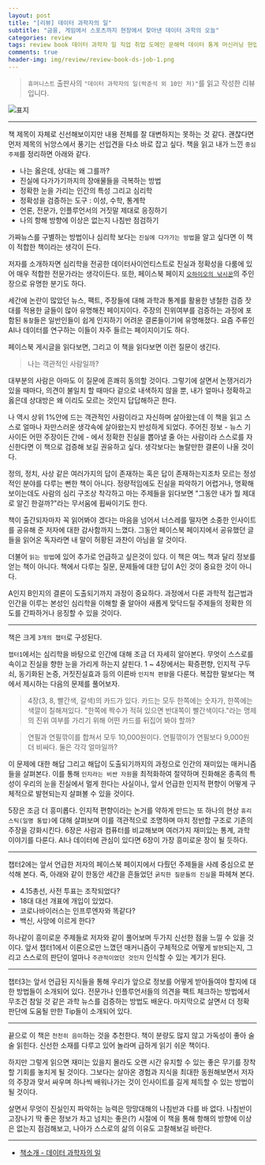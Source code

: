 ```yaml
---  
layout: post  
title: "[리뷰] 데이터 과학자의 일"  
subtitle: "금융, 게임에서 스포츠까지 현장에서 찾아낸 데이터 과학의 오늘"  
categories: review  
tags: review book 데이터 과학자 일 직업 취업 도메인 문해력 데이터 통계 머신러닝 현업 현장 의료 금융 보안 게임 프로덕트 심리학 소프트웨어    
comments: true  
header-img: img/review/review-book-ds-job-1.png
---  
```

  
> `휴머니스트` 출판사의 `"데이터 과학자의 일(박준석 외 10인 저)"`를 읽고 작성한 리뷰입니다.  

![표지](https://theorydb.github.io/assets/img/review/review-book-ds-job-1.png)  

---

책 제목이 자체로 신선해보이지만 내용 전체를 잘 대변하지는 못하는 것 같다. 괜찮다면 먼저 제목의 뉘앙스에서 풍기는 선입견을 다소 바로 잡고 싶다. 책을 읽고 내가 느낀 `중심 주제`를 정리하면 아래와 같다.

* 나는 옳은데, 상대는 왜 그를까?  
* 진실에 다가가기까지의 장애물들을 극복하는 방법  
* 정확한 눈을 가리는 인간의 특성 그리고 심리학  
* 정확성을 검증하는 도구 : 이성, 수학, 통계학  
* 언론, 전문가, 인플루언서의 거짓말 제대로 응징하기  
* 나의 항해 방향에 이상은 없는지 나침반 점검하기  

가짜뉴스를 구별하는 방법이나 심리학 보다는 `진실에 다가가는 방법`을 알고 싶다면 이 책이 적합한 책이라는 생각이 든다. 

저자를 소개하자면 심리학을 전공한 데이터사이언티스트로 진실과 정확성을 다룸에 있어 매우 적합한 전문가라는 생각이든다. 또한, 페이스북 페이지 [`오하이오의 낚시꾼`](https://www.facebook.com/buckeyestatfisher/)의 주인장으로 유명한 분기도 하다.

세간에 논란이 많았던 뉴스, 팩트, 주장들에 대해 과학과 통계를 활용한 냉철한 검증 잣대를 적용한 글들이 많아 유명해진 페이지이다. 주장의 진위여부를 검증하는 과정에 포함된 `통찰`들은 일반인들이 쉽게 인지하기 어려운 결론들이기에 유명해졌다. 요즘 주류인 AI나 데이터를 연구하는 이들이 자주 들르는 페이지이기도 하다. 

페이스북 게시글을 읽다보면, 그리고 이 책을 읽다보면 이런 질문이 생긴다. 
> 나는 객관적인 사람일까?

대부분의 사람은 아마도 이 질문에 흔쾌히 동의할 것이다. 그렇기에 살면서 논쟁거리가 있을 때마다, 의견이 불일치 할 때마다 겉으로 내색하지 않을 뿐, 내가 얼마나 정확하고 옳은데 상대방은 왜 이리도 모르는 것인지 답답해하곤 한다. 

나 역시 상위 1%안에 드는 객관적인 사람이라고 자신하며 살아왔는데 이 책을 읽고 스스로 얼마나 자만스러운 생각속에 살아왔는지 반성하게 되었다. 주어진 정보 - 뉴스 기사이든 어떤 주장이든 간에 - 에서 정확한 진실을 뽑아낼 줄 아는 사람이라 스스로를 자신한다면 이 책으로 검증해 보길 권유하고 싶다. 생각보다는 놀랄만한 결론이 나올 것이다. 

정의, 정치, 사상 같은 여러가지의 답이 존재하는 혹은 답이 존재하는지조차 모르는 정성적인 분야를 다루는 뻔한 책이 아니다. 정량적임에도 진실을 파악하기 어렵거나, 명확해 보이는데도 사람의 심리 구조상 착각하고 마는 주제들을 읽다보면 "그동안 내가 뭘 제대로 알긴 한걸까?"라는 무서움에 휩싸이기도 한다.

책이 출간되자마자 꼭 읽어봐야 겠다는 마음을 넘어서 너스레를 떨자면 소중한 인사이트를 공유해 준 저자에 대한 감사함까지 느꼈다. 그동안 페이스북 페이지에서 공유했던 글들을 읽어온 독자라면 내 말이 허황된 과찬이 아님을 알 것이다. 

더불어 `읽는 방법`에 있어 추가로 언급하고 싶은것이 있다. 이 책은 여느 책과 달리 정보를 얻는 책이 아니다. 책에서 다루는 질문, 문제들에 대한 답이 A인 것이 중요한 것이 아니다. 

A인지 B인지의 결론이 도출되기까지 과정이 중요하다. 과정에서 다룬 과학적 접근법과 인간을 이루는 본성인 심리학을 이해할 줄 알아야 새롭게 맞닥드릴 주제들의 정확한 의도를 간파하거나 응징할 수 있을 것이다.

---

책은 크게 `3개의 챕터`로 구성된다. 

`챕터1`에서는 심리학을 바탕으로 인간에 대해 조금 더 자세히 알아본다. 무엇이 스스로를 속이고 진실을 향한 눈을 가리게 하는지 살핀다. 1 ~ 4장에서는 확증편향, 인지적 구두쇠, 동기화된 논증, 거짓진실효과 등의 이른바 `인지적 편향`을 다룬다. 복잡한 말보다는 책에서 제시하는 다음의 문제를 풀어보자.

> 4장(3, 8, 빨간색, 갈색)의 카드가 있다. 카드는 모두 한쪽에는 숫자가, 한쪽에는 색깔이 칠해져있다. "한쪽에 짝수가 적혀 있으면 반대쪽이 빨간색이다."라는 명제의 진위 여부를 가리기 위해 어떤 카드를 뒤집어 봐야 할까?

> 연필과 연필깎이를 합쳐서 모두 10,000원이다. 연필깎이가 연필보다 9,000원 더 비싸다. 둘은 각각 얼마일까?

이 문제에 대한 해답 그리고 해답이 도출되기까지의 과정으로 인간의 재미있는 매커니즘들을 살펴본다. 이를 통해 `인지라는 비싼 자원`을 최적화하여 절약하며 진화해온 종족의 특성이 우리의 눈을 진실에서 멀게 한다는 사실이나, 앞서 언급한 인지적 편향이 어떻게 구체적으로 발현되는지 살펴볼 수 있을 것이다. 

5장은 조금 더 흥미롭다. 인지적 편향이라는 논거를 약하게 만드는 또 하나의 현상 `휴리스틱(일명 통밥)`에 대해 살펴보며 이를 객관적으로 조명하며 마치 정반합 구조로 기존의 주장을 강화시킨다. 6장은 사람과 컴퓨터를 비교해보며 여러가지 재미있는 통계, 과학 이야기를 다룬다. AI나 데이터에 관심이 있다면 6장이 가장 흥미로운 장이 될 듯하다.

---

챕터2에는 앞서 언급한 저자의 페이스북 페이지에서 다뤘던 주제들을 사례 중심으로 분석해 본다. 즉, 아래와 같이 한동안 세간을 흔들었던 `굵직한 질문들의 진실`을 파헤쳐 본다.

* 4.15총선, 사전 투표는 조작되었다?
* 18대 대선 개표에 개입이 있었다.
* 코로나바이러스는 인프루엔자와 똑같다?
* 백신, 사망에 이르게 한다?

하나같이 흥미로운 주제들로 저자와 같이 풀어보며 두가지 신선한 점을 느낄 수 있을 것이다. 앞서 챕터1에서 이론으로만 느꼈던 매커니즘이 구체적으로 어떻게 `발현`되는지, 그리고 스스로의 판단이 얼마나 `주관적이었던 것인지` 인식할 수 있는 계기가 된다. 

---

챕터3는 앞서 언급된 지식들을 통해 우리가 앞으로 정보를 어떻게 받아들여야 할지에 대한 방법들이 소개되어 있다. 전문가나 인플루언서들의 의견을 팩트 체크하는 방법에서 무조건 참일 것 같은 과학 뉴스를 검증하는 방법도 배운다. 마지막으로 살면서 더 정확 판단에 도움될 만한 Tip들이 소개되어 있다.

---

끝으로 이 책은 `천천히 음미`하는 것을 추천한다. 책이 분량도 많지 않고 가독성이 좋아 술술 읽힌다. 신선한 소재를 다루고 있어 놀라며 급하게 읽기 쉬운 책이다. 

하지만 그렇게 읽으면 재미는 있을지 몰라도 오랜 시간 유지할 수 있는 좋은 무기를 장착할 기회를 놓치게 될 것이다. 그보다는 살아온 경험과 지식을 최대한 동원해보면서 저자의 주장과 맞서 싸우며 하나씩 배워나가는 것이 인사이트를 길게 체득할 수 있는 방법이 될 것이다.

살면서 무엇이 진실인지 파악하는 능력은 망망대해의 나침반과 다를 바 없다. 나침반이 고장나기 딱 좋은 정보가 차고 넘치는 좋은(?) 시절에 이 책을 통해 항해의 방향에 이상은 없는지 점검해보고, 나아가 스스로의 삶의 이유도 고찰해보길 바란다.

---

* [책소개 - 데이터 과학자의 일](http://www.yes24.com/Product/Goods/104108831)
